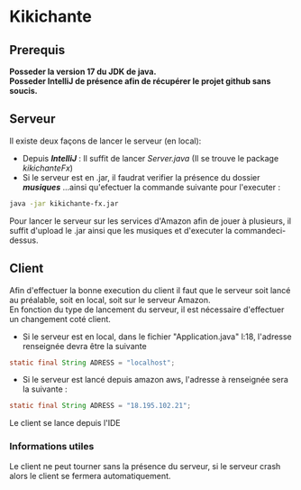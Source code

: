 # Kikichante

## Prerequis
__Posseder la version 17 du JDK de java.__  
__Posseder IntelliJ de présence afin de récupérer le projet github sans soucis.__

## Serveur  
Il existe deux façons de lancer le serveur (en local):
 - Depuis ___IntelliJ___ :  Il suffit de lancer _Server.java_ (Il se trouve le package _kikichanteFx_)
 - Si le serveur est en .jar, il faudrat verifier la présence du dossier ___musiques___ ...ainsi qu'efectuer la commande suivante pour l'executer :
```bash
java -jar kikichante-fx.jar
```
Pour lancer le serveur sur les services d'Amazon afin de jouer à plusieurs, il suffit d'upload le .jar ainsi que les musiques et d'executer la commandeci-dessus.

## Client
Afin d'effectuer la bonne execution du client il faut que le serveur soit lancé au préalable, soit en local, soit sur le serveur Amazon.  
En fonction du type de lancement du serveur, il est nécessaire d'effectuer un changement coté client.
- Si le serveur est en local, dans le fichier "Application.java" l:18, l'adresse renseignée devra être la suivante
```java
static final String ADRESS = "localhost";
```
- Si le serveur est lancé depuis amazon aws, l'adresse à renseignée sera la suivante :
```java
static final String ADRESS = "18.195.102.21";
```
Le client se lance depuis l'IDE

### Informations utiles
Le client ne peut tourner sans la présence du serveur, si le serveur crash alors le client se fermera automatiquement.